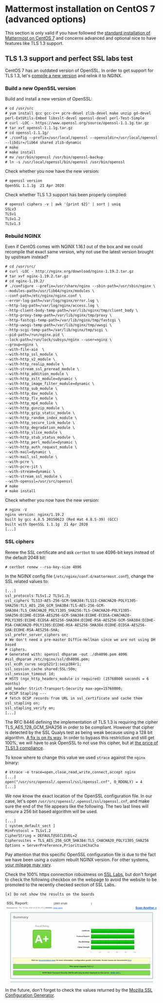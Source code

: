# Mattermost installation on CentOS 7 (advanced options)

This section is only valid if you have followed the [standard installation of Mattermost on CentOS 7](mattermost-centos-7.md) and concerns advanced and optional nice to have features like TLS 1.3 support.

## TLS 1.3 support and perfect SSL labs test

CentOS 7 has an outdated version of OpenSSL. In order to get support for TLS 1.3, let's [compile a new version](https://dev.to/bidhanahdib/how-to-enable-tls-1-3-in-nginx-with-openssl-centos-7-4f4b) and relink it to NGINX.

### Build a new OpenSSL version

Build and install a new version of OpenSSL:
```
# cd /usr/src
# yum install gcc gcc-c++ pcre-devel zlib-devel make unzip gd-devel perl-ExtUtils-Embed libxslt-devel openssl-devel perl-Test-Simple
# curl -LOC - https://www.openssl.org/source/openssl-1.1.1g.tar.gz
# tar xvf openssl-1.1.1g.tar.gz
# cd openssl-1.1.1g/
# ./config --prefix=/usr/local/openssl --openssldir=/usr/local/openssl --libdir=/lib64 shared zlib-dynamic
# make
# make install
# mv /usr/bin/openssl /usr/bin/openssl-backup 
# ln -s /usr/local/openssl/bin/openssl /usr/bin/openssl
```

Check whether you now have the new version:
```
# openssl version
OpenSSL 1.1.1g  21 Apr 2020
```

Check whether TLS 1.3 support has been properly compiled:
```
# openssl ciphers -v | awk '{print $2}' | sort | uniq
SSLv3
TLSv1
TLSv1.2
TLSv1.3
```

### Rebuild NGINX

Even if CentOS comes with NGINX 1.16.1 out of the box and we could recompile that exact same version, why not use the latest version brought by upstream instead?

```
# cd /usr/src/
# curl -LOC - http://nginx.org/download/nginx-1.19.2.tar.gz
# tar xvf nginx-1.19.2.tar.gz
# cd nginx-1.19.2/
# ./configure --prefix=/usr/share/nginx --sbin-path=/usr/sbin/nginx \
--modules-path=/usr/lib64/nginx/modules \
--conf-path=/etc/nginx/nginx.conf \
--error-log-path=/var/log/nginx/error.log \
--http-log-path=/var/log/nginx/access.log \
--http-client-body-temp-path=/var/lib/nginx/tmp/client_body \
--http-proxy-temp-path=/var/lib/nginx/tmp/proxy \
--http-fastcgi-temp-path=/var/lib/nginx/tmp/fastcgi \
--http-uwsgi-temp-path=/var/lib/nginx/tmp/uwsgi \
--http-scgi-temp-path=/var/lib/nginx/tmp/scgi \
--pid-path=/run/nginx.pid \
--lock-path=/run/lock/subsys/nginx --user=nginx \
--group=nginx \
--with-file-aio  \
--with-http_ssl_module \
--with-http_v2_module \
--with-http_realip_module \
--with-stream_ssl_preread_module \
--with-http_addition_module \
--with-http_xslt_module=dynamic \
--with-http_image_filter_module=dynamic \
--with-http_sub_module \
--with-http_dav_module \
--with-http_flv_module \
--with-http_mp4_module \
--with-http_gunzip_module \
--with-http_gzip_static_module \
--with-http_random_index_module \
--with-http_secure_link_module \
--with-http_degradation_module \
--with-http_slice_module \
--with-http_stub_status_module \
--with-http_perl_module=dynamic \
--with-http_auth_request_module \
--with-mail=dynamic \
--with-mail_ssl_module \
--with-pcre \
--with-pcre-jit \
--with-stream=dynamic \
--with-stream_ssl_module \
--with-openssl=/usr/src/openssl
# make
# make install
```

Check whether you now have the new version:
```
# nginx -V
nginx version: nginx/1.19.2
built by gcc 4.8.5 20150623 (Red Hat 4.8.5-39) (GCC)
built with OpenSSL 1.1.1g  21 Apr 2020
[...]
```

### SSL ciphers

Renew the SSL certificate and ask `certbot` to use 4096-bit keys instead of the default 2048 bit:
```
# certbot renew --rsa-key-size 4096
```

In the NGINX config file (`/etc/nginx/conf.d/mattermost.conf`), change the SSL related values to:
```
[...]
ssl_protocols TLSv1.2 TLSv1.3;
ssl_ciphers TLS13-AES-256-GCM-SHA384:TLS13-CHACHA20-POLY1305-SHA256:TLS_AES_256_GCM_SHA384:TLS-AES-256-GCM-SHA384:TLS_CHACHA20_POLY1305_SHA256:TLS-CHACHA20-POLY1305-SHA256:ECDHE-ECDSA-AES256-GCM-SHA384:ECDHE-ECDSA-CHACHA20-POLY1305:ECDHE-ECDSA-AES256-SHA384:ECDHE-RSA-AES256-GCM-SHA384:ECDHE-RSA-CHACHA20-POLY1305:ECDHE-RSA-AES256-SHA384:ECDHE-ECDSA-AES256-SHA:ECDHE-RSA-AES256-SHA;
ssl_prefer_server_ciphers on;
# We don't need a pre-master Diffie-Hellman since we are not using DH based
# ciphers.
# Generated with: openssl dhparam -out ./dh4096.pem 4096
#ssl_dhparam /etc/nginx/ssl/dh4096.pem;
ssl_ecdh_curve secp521r1:secp384r1;
ssl_session_cache shared:SSL:50m;
ssl_session_timeout 1d;
# HSTS (ngx_http_headers_module is required) (15768000 seconds = 6 months)
add_header Strict-Transport-Security max-age=15768000;
# OCSP Stapling ---
# fetch OCSP records from URL in ssl_certificate and cache them
ssl_stapling on;
ssl_stapling_verify on;
[...]
```

The RFC 8446 defining the implementation of TLS 1.3 is requiring the cipher TLS_AES_128_GCM_SHA256 in order to be compliant. However that cipher is detected by the SSL Qualys test as being weak because using a 128 bit algorithm. [A fix is on its way](https://github.com/ssllabs/ssllabs-scan/issues/636). In order to bypass this restriction and still get 100%, we will have to ask OpenSSL to not use this cipher, but at [the price of TLS1.3 compliance](https://serverfault.com/a/990952).

To know where to change this value we used `strace` against the `nginx` binary:
```
# strace -e trace=open,close,read,write,connect,accept nginx
[...]
open("/usr/src/openssl/.openssl/ssl/openssl.cnf", O_RDONLY) = 4
[...]
```

We now know the exact location of the OpenSSL configuration file. In our case, let's open `/usr/src/openssl/.openssl/ssl/openssl.cnf`, and make sure the end of the file appears like the following. The two last lines will ensure a 256 bit based algorithm will be used.
```
[...]
[ system_default_sect ]
MinProtocol = TLSv1.2
CipherString = DEFAULT@SECLEVEL=2
Ciphersuites = TLS_AES_256_GCM_SHA384:TLS_CHACHA20_POLY1305_SHA256
Options = ServerPreference,PrioritizeChaCha
```

Pay attention that this specific OpenSSL configuration file is due to the fact we have been using a custom rebuilt NGINX version. For other systems, [your mileage may vary](https://github.com/ssllabs/ssllabs-scan/issues/636#issuecomment-632616034).

Check the 100% https connection robustness on [SSL Labs](https://www.ssllabs.com/ssltest/), but don't forget to check the following checkbox on the webpage to avoid the website to be promoted to the recently checked section of SSL Labs.
```
[x] Do not show the results on the boards
```

![Perfect Qualys SSL test on CentOS 7](imgs/mattermost-centos-7-advanced-perfect-qualys-ssl-test.png)

In the future, don't forget to check the values returned by the [Mozilla SSL Configuration Generator](https://ssl-config.mozilla.org).
